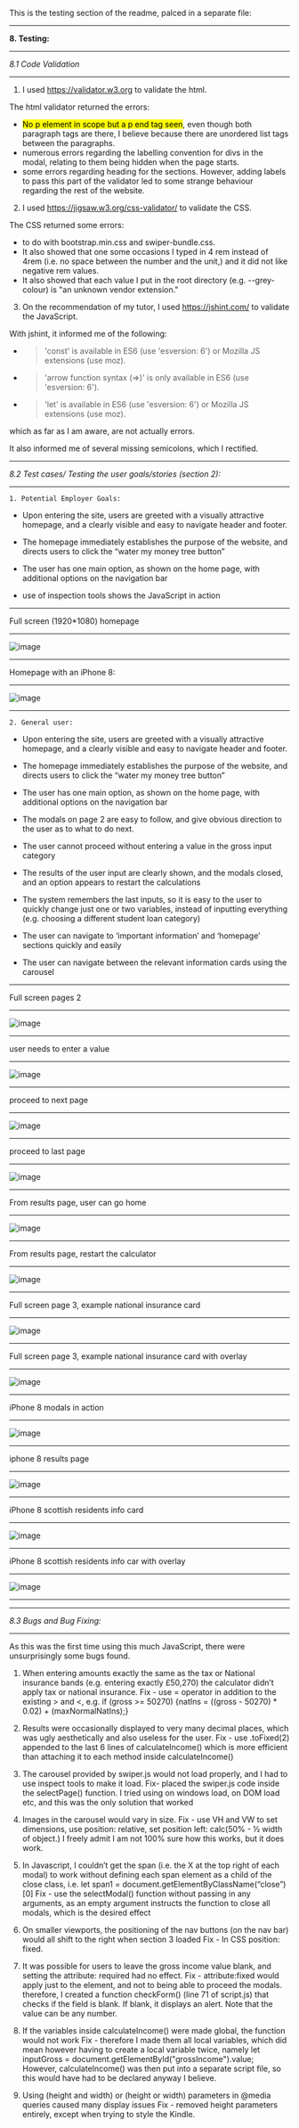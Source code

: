 This is the testing section of the readme, palced in a separate file:
- - - -
**8. Testing:**
- - - -

*8.1 Code Validation*
- - - - 

1. I used https://validator.w3.org to validate the html. 

The html validator returned the errors:
  * <mark>No p element in scope but a p end tag seen</mark>,  even though both paragraph tags are there, I believe because there are unordered list tags between the paragraphs.
  * numerous errors regarding the labelling convention for divs in the modal, relating to them being hidden when the page starts.
  *	some errors regarding heading for the sections. However, adding labels to pass this part of the validator led to some strange behaviour regarding the rest of the website.

2. I used https://jigsaw.w3.org/css-validator/ to validate the CSS.

The CSS returned some errors:
  * to do with bootstrap.min.css and swiper-bundle.css.
  *	 It also showed that one some occasions I typed in 4 rem instead of 4rem (i.e. no space between the number and the unit,) and it did not like negative rem values. 
  * It also showed that each value I put in the root directory (e.g. --grey-colour) is "an unknown vendor extension."

3. On the recommendation of my tutor, I used https://jshint.com/ to validate the JavaScript.

With jshint, it informed me of the following:
  * >'const' is available in ES6 (use 'esversion: 6') or Mozilla JS extensions (use moz).
  * >'arrow function syntax (=>)' is only available in ES6 (use 'esversion: 6').
  * >'let' is available in ES6 (use 'esversion: 6') or Mozilla JS extensions (use moz).

which as far as I am aware, are not actually errors.

It also informed me of several missing semicolons, which I rectified.

- - - -
*8.2 Test cases/ Testing the user goals/stories (section 2):* 
- - - -

    1. Potential Employer Goals:

* Upon entering the site, users are greeted with a visually attractive homepage, and a clearly visible and easy to navigate header and footer.

* The homepage immediately establishes the purpose of the website, and directs users to click the “water my money tree button”

* The user has one main option, as shown on the home page, with additional options on the navigation bar

* use of inspection tools shows the JavaScript in action
- - - -
  Full screen (1920*1080) homepage
  - - - -
![image](https://i.imgur.com/CU120RI.png)

- - - -
 Homepage with an iPhone 8:
 - - - -
![image](https://i.imgur.com/br6RvRv.png)
- - - -

    2. General user:
*	Upon entering the site, users are greeted with a visually attractive homepage, and a clearly visible and easy to navigate header and footer.

*	The homepage immediately establishes the purpose of the website, and directs users to click the “water my money tree button”

*	The user has one main option, as shown on the home page, with additional options on the navigation bar

*	The modals on page 2 are easy to follow, and give obvious direction to the user as to what to do next.

*	The user cannot proceed without entering a value in the gross input category

*	The results of the user input are clearly shown, and the modals closed, and an option appears to restart the calculations

*	The system remembers the last inputs, so it is easy to the user to quickly change just one or two variables, instead of inputting everything (e.g. choosing a different student loan category)

* The user can navigate to ‘important information’ and ‘homepage’ sections quickly and easily

*	The user can navigate between the relevant information cards using the carousel
- - - -
Full screen pages 2
 - - - -
![image](https://i.imgur.com/DJzXRbn.png)

 - - - -
user needs to enter a value
- - - -
![image](https://i.imgur.com/lf9OyII.png)

- - - -
proceed to next page
- - - -
![image](https://i.imgur.com/WJKZ8YW.png)

- - - -
proceed to last page
- - - -

![image](https://i.imgur.com/tBzSaVE.png)

- - - -
From results page, user can go home 

- - - -
![image](https://i.imgur.com/0dw5zof.png)

- - - -
From results page, restart the calculator
- - - -
![image](https://i.imgur.com/9dhm9Wz.png)

- - - -

Full screen page 3, example national insurance card
- - - -
![image](https://i.imgur.com/bw7PXQZ.png)

- - - -

Full screen page 3, example national insurance card with overlay
- - - -
![image](https://i.imgur.com/AwcJ27y.png)

- - - -
iPhone 8 modals in action
- - - -
![image](https://i.imgur.com/1UGHlek.png)
- - - -
iphone 8 results page
- - - -
![image](https://i.imgur.com/h726bvu.png)
- - - -
iPhone 8 scottish residents info card
- - - -
![image](https://i.imgur.com/4Oz7SMv.png)
- - - -
iPhone 8 scottish residents info car with overlay
- - - -
![image](https://i.imgur.com/ZBgSthq.png)
- - - -

- - - -
*8.3 Bugs and Bug Fixing:* 
- - - -
As this was the first time using this much JavaScript, there were unsurprisingly some bugs found.
1.	When entering amounts exactly the same as the tax or National insurance bands (e.g. entering exactly £50,270) the calculator didn’t apply tax or national insurance.
Fix - use = operator in addition to the existing > and <, e.g. if (gross >= 50270) {natIns = ((gross - 50270) * 0.02) + (maxNormalNatIns);}

2.	Results were occasionally displayed to very many decimal places, which was ugly aesthetically and also useless for the user.
Fix - use .toFixed(2) appended to the last 6 lines of calculateIncome() which is more efficient than attaching it to each method inside calculateIncome()

3.	The carousel provided by swiper.js would not load properly, and I had to use inspect tools to make it load.
Fix- placed the swiper.js code inside the selectPage() function. I tried using on windows load, on DOM load etc, and this was the only solution that worked

4.	Images in the carousel would vary in size.
Fix - use VH and VW to set dimensions, use position: relative, set position left: calc(50% - ½ width of object.) I freely admit I am not 100% sure how this works, but it does work. 

5.	In Javascript, I couldn’t get the span (i.e. the X at the top right of each modal) to work without defining each span element as a child of the close class, i.e. 
let span1 = document.getElementByClassName(“close”)[0]
Fix - use the selectModal() function without passing in any arguments, as an empty argument instructs the function to close all modals, which is the desired effect

6.	On smaller viewports, the positioning of the nav buttons (on the nav bar) would all shift to the right when section 3 loaded
Fix - In CSS position: fixed.

7.	It was possible for users to leave the gross income value blank, and setting the attribute: required had no effect.
Fix - attribute:fixed would apply just to the element, and not to being able to proceed the modals. therefore, I created a function checkForm() (line 71 of script.js) that checks if the field is blank. If blank, it displays an alert. Note that the value can be any number.

8.	If the variables inside calculateIncome() were made global, the function would not work
Fix - therefore I made them all local variables, which did mean however having to create a local variable twice, namely
 let inputGross = document.getElementById("grossIncome").value;
However, calculateIncome() was then put into a separate script file, so this would have had to be declared anyway I believe.

9.	Using (height and width) or (height or width) parameters in @media queries caused many display issues
Fix - removed height parameters entirely, except when trying to style the Kindle. 
